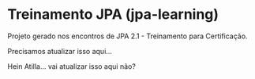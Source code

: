 Treinamento JPA (jpa-learning)
============

Projeto gerado nos encontros de JPA 2.1 - Treinamento para Certificação.

Precisamos atualizar isso aqui...

Hein Atilla... vai atualizar isso aqui não?

